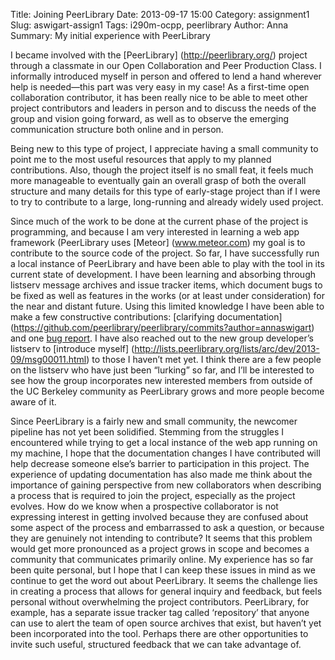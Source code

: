Title: Joining PeerLibrary
Date: 2013-09-17 15:00
Category: assignment1
Slug: aswigart-assign1
Tags: i290m-ocpp, peerlibrary
Author: Anna
Summary: My initial experience with PeerLibrary


I became involved with the [PeerLibrary] (http://peerlibrary.org/) project through a classmate in our Open Collaboration and Peer Production Class. I informally introduced myself in person and offered to lend a hand wherever help is needed—this part was very easy in my case! As a first-time open collaboration contributor, it has been really nice to be able to meet other project contributors and leaders in person and to discuss the needs of the group and vision going forward, as well as to observe the emerging communication structure both online and in person.

Being new to this type of project, I appreciate having a small community to point me to the most useful resources that apply to my planned contributions. Also, though the project itself is no small feat, it feels much more manageable to eventually gain an overall grasp of both the overall structure and many details for this type of early-stage project than if I were to try to contribute to a large, long-running and already widely used project.

Since much of the work to be done at the current phase of the project is programming, and because I am very interested in learning a web app framework (PeerLibrary uses [Meteor] (www.meteor.com) my goal is to contribute to the source code of the project. So far, I have successfully run a local instance of PeerLibrary and have been able to play with the tool in its current state of development. I have been learning and absorbing through listserv message archives and issue tracker items, which document bugs to be fixed as well as features in the works (or at least under consideration) for the near and distant future. Using this limited knowledge I have been able to make a few constructive contributions: [clarifying documentation] (https://github.com/peerlibrary/peerlibrary/commits?author=annaswigart) and one [bug report](https://github.com/peerlibrary/peerlibrary/issues/89). I have also reached out to the new group developer’s listserv to [introduce myself] (http://lists.peerlibrary.org/lists/arc/dev/2013-09/msg00011.html) to those I haven’t met yet. I think there are a few people on the listserv who have just been “lurking” so far, and I’ll be interested to see how the group incorporates new interested members from outside of the UC Berkeley community as PeerLibrary grows and more people become aware of it.

Since PeerLibrary is a fairly new and small community, the newcomer pipeline has not yet been solidified. Stemming from the struggles I encountered while trying to get a local instance of the web app running on my machine, I hope that the documentation changes I have contributed will help decrease someone else’s barrier to participation in this project. The experience of updating documentation has also made me think about the importance of gaining perspective from new collaborators when describing a process that is required to join the project, especially as the project evolves. How do we know when a prospective collaborator is not expressing interest in getting involved because they are confused about some aspect of the process and embarrassed to ask a question, or because they are genuinely not intending to contribute? It seems that this problem would get more pronounced as a project grows in scope and becomes a community that communicates primarily online. My experience has so far been quite personal, but I hope that I can keep these issues in mind as we continue to get the word out about PeerLibrary. It seems the challenge lies in creating a process that allows for general inquiry and feedback, but feels personal without overwhelming the project contributors. PeerLibrary, for example, has a separate issue tracker tag called ‘repository’ that anyone can use to alert the team of open source archives that exist, but haven’t yet been incorporated into the tool. Perhaps there are other opportunities to invite such useful, structured feedback that we can take advantage of.
